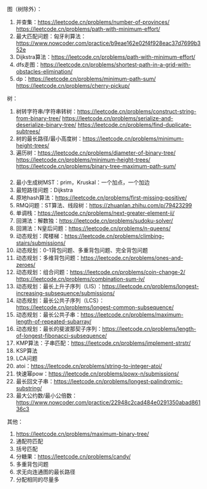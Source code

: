 图（树除外）：
1. 并查集：https://leetcode.cn/problems/number-of-provinces/ https://leetcode.cn/problems/path-with-minimum-effort/
2. 最大匹配问题：匈牙利算法：https://www.nowcoder.com/practice/b9eae162e02f4f928eac37d7699b352e
3. Dijkstra算法：https://leetcode.cn/problems/path-with-minimum-effort/
4. dfs走图：https://leetcode.cn/problems/shortest-path-in-a-grid-with-obstacles-elimination/
5. dp：https://leetcode.cn/problems/minimum-path-sum/ https://leetcode.cn/problems/cherry-pickup/

树：
1. 树转字符串/字符串转树：https://leetcode.cn/problems/construct-string-from-binary-tree/ https://leetcode.cn/problems/serialize-and-deserialize-binary-tree/ https://leetcode.cn/problems/find-duplicate-subtrees/
2. 树的最长路径/最小高度树：https://leetcode.cn/problems/minimum-height-trees/
3. 遍历树：https://leetcode.cn/problems/diameter-of-binary-tree/ https://leetcode.cn/problems/minimum-height-trees/ https://leetcode.cn/problems/binary-tree-maximum-path-sum/

###
2. 最小生成树MST：prim，Kruskal：一个加点，一个加边
3. 最短路径问题：Dijkstra
8. 原地hash算法：https://leetcode.cn/problems/first-missing-positive/
9. RMQ问题：ST算法、线段树：https://zhuanlan.zhihu.com/p/79423299
10. 单调栈：https://leetcode.cn/problems/next-greater-element-ii/
11. 回溯法：解数独：https://leetcode.cn/problems/sudoku-solver/
12. 回溯法：N皇后问题：https://leetcode.cn/problems/n-queens/
13. 动态规划：爬楼梯：https://leetcode.cn/problems/climbing-stairs/submissions/
14. 动态规划：0-1背包问题、多重背包问题、完全背包问题
15. 动态规划：多维背包问题：https://leetcode.cn/problems/ones-and-zeroes/
16. 动态规划：组合问题：https://leetcode.cn/problems/coin-change-2/ https://leetcode.cn/problems/combination-sum-iv/
18. 动态规划：最长上升子序列（LIS）：https://leetcode.cn/problems/longest-increasing-subsequence/submissions/
19. 动态规划：最长公共子序列（LCS）：https://leetcode.cn/problems/longest-common-subsequence/
20. 动态规划：最长公共子串：https://leetcode.cn/problems/maximum-length-of-repeated-subarray/
21. 动态规划：最长的斐波那契子序列：https://leetcode.cn/problems/length-of-longest-fibonacci-subsequence/
22. KMP算法：子串匹配：https://leetcode.cn/problems/implement-strstr/
23. KSP算法
24. LCA问题
25. atoi：https://leetcode.cn/problems/string-to-integer-atoi/
26. 快速幂pow：https://leetcode.cn/problems/powx-n/submissions/
27. 最长回文子串：https://leetcode.cn/problems/longest-palindromic-substring/
28. 最大公约数/最小公倍数：https://www.nowcoder.com/practice/22948c2cad484e0291350abad86136c3


其他：
1. https://leetcode.cn/problems/maximum-binary-tree/
2. 通配符匹配
3. 括号匹配
4. 分糖果：https://leetcode.cn/problems/candy/
5. 多重背包问题
6. 求无向连通图的最长路径
7. 分配相同的尽量多
